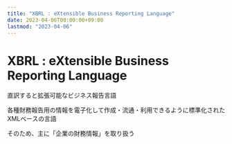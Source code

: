 ```yaml
---
title: "XBRL : eXtensible Business Reporting Language"
date: 2023-04-06T00:00:00+09:00
lastmod: "2023-04-06"
---
```

# XBRL : eXtensible Business Reporting Language

直訳すると拡張可能なビジネス報告言語

各種財務報告用の情報を電子化して作成・流通・利用できるように標準化されたXMLベースの言語

そのため、主に「企業の財務情報」を取り扱う